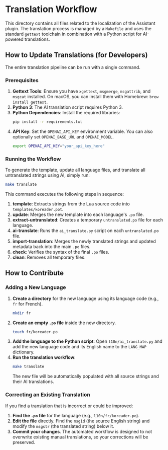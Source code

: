 # Translation Workflow

This directory contains all files related to the localization of the Assistant plugin. The translation process is managed by a `Makefile` and uses the standard `gettext` toolchain in combination with a Python script for AI-powered translations.

## How to Update Translations (for Developers)

The entire translation pipeline can be run with a single command.

### Prerequisites

1.  **Gettext Tools**: Ensure you have `xgettext`, `msgmerge`, `msgattrib`, and `msgcat` installed. On macOS, you can install them with Homebrew: `brew install gettext`.
2.  **Python 3**: The AI translation script requires Python 3.
3.  **Python Dependencies**: Install the required libraries:
    ```bash
    pip install -r requirements.txt
    ```
4.  **API Key**: Set the `OPENAI_API_KEY` environment variable. You can also optionally set `OPENAI_BASE_URL` and `OPENAI_MODEL`.
    ```bash
    export OPENAI_API_KEY="your_api_key_here"
    ```

### Running the Workflow

To generate the template, update all language files, and translate all untranslated strings using AI, simply run:

```bash
make translate
```

This command executes the following steps in sequence:
1.  **template**: Extracts strings from the Lua source code into `templates/koreader.pot`.
2.  **update**: Merges the new template into each language's `.po` file.
3.  **extract-untranslated**: Creates a temporary `untranslated.po` file for each language.
4.  **ai-translate**: Runs the `ai_translate.py` script on each `untranslated.po` file.
5.  **import-translation**: Merges the newly translated strings and updated metadata back into the main `.po` files.
6.  **check**: Verifies the syntax of the final `.po` files.
7.  **clean**: Removes all temporary files.

## How to Contribute

### Adding a New Language

1.  **Create a directory** for the new language using its language code (e.g., `fr` for French).
    ```bash
    mkdir fr
    ```
2.  **Create an empty `.po` file** inside the new directory.
    ```bash
    touch fr/koreader.po
    ```
3.  **Add the language to the Python script**: Open `l10n/ai_translate.py` and add the new language code and its English name to the `LANG_MAP` dictionary.
4.  **Run the translation workflow**:
    ```bash
    make translate
    ```
    The new file will be automatically populated with all source strings and their AI translations.

### Correcting an Existing Translation

If you find a translation that is incorrect or could be improved:

1.  **Find the `.po` file** for the language (e.g., `l10n/fr/koreader.po`).
2.  **Edit the file** directly. Find the `msgid` (the source English string) and modify the `msgstr` (the translated string) below it.
3.  **Commit your changes**. The automated workflow is designed to not overwrite existing manual translations, so your corrections will be preserved.
